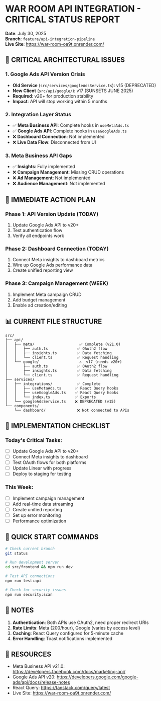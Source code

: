# WAR ROOM API INTEGRATION - CRITICAL STATUS REPORT

**Date**: July 30, 2025  
**Branch**: `feature/api-integration-pipeline`  
**Live Site**: https://war-room-oa9t.onrender.com/

## 🚨 CRITICAL ARCHITECTURAL ISSUES

### 1. Google Ads API Version Crisis
- **Old Service** (`src/services/googleAdsService.ts`): v15 (DEPRECATED)
- **New Client** (`src/api/google/`): v17 (SUNSETS JUNE 2025)
- **Required**: v20+ for production stability
- **Impact**: API will stop working within 5 months

### 2. Integration Layer Status
- ✅ **Meta Business API**: Complete hooks in `useMetaAds.ts`
- ✅ **Google Ads API**: Complete hooks in `useGoogleAds.ts`
- ❌ **Dashboard Connection**: Not implemented
- ❌ **Live Data Flow**: Disconnected from UI

### 3. Meta Business API Gaps
- ✅ **Insights**: Fully implemented
- ❌ **Campaign Management**: Missing CRUD operations
- ❌ **Ad Management**: Not implemented
- ❌ **Audience Management**: Not implemented

## 🎯 IMMEDIATE ACTION PLAN

### Phase 1: API Version Update (TODAY)
1. Update Google Ads API to v20+
2. Test authentication flow
3. Verify all endpoints work

### Phase 2: Dashboard Connection (TODAY)
1. Connect Meta insights to dashboard metrics
2. Wire up Google Ads performance data
3. Create unified reporting view

### Phase 3: Campaign Management (WEEK)
1. Implement Meta campaign CRUD
2. Add budget management
3. Enable ad creation/editing

## 📊 CURRENT FILE STRUCTURE

```
src/
├── api/
│   ├── meta/                    ✅ Complete (v21.0)
│   │   ├── auth.ts             ✅ OAuth2 flow
│   │   ├── insights.ts         ✅ Data fetching
│   │   └── client.ts           ✅ Request handling
│   └── google/                  ⚠️  v17 (needs v20+)
│       ├── auth.ts             ✅ OAuth2 flow
│       ├── insights.ts         ✅ Data fetching
│       └── client.ts           ✅ Request handling
├── services/
│   ├── integrations/           ✅ Complete
│   │   ├── useMetaAds.ts      ✅ React Query hooks
│   │   ├── useGoogleAds.ts    ✅ React Query hooks
│   │   └── index.ts           ✅ Exports
│   └── googleAdsService.ts    ❌ DEPRECATED (v15)
└── components/
    └── dashboard/              ❌ Not connected to APIs
```

## 🔧 IMPLEMENTATION CHECKLIST

### Today's Critical Tasks:
- [ ] Update Google Ads API to v20+
- [ ] Connect Meta insights to dashboard
- [ ] Test OAuth flows for both platforms
- [ ] Update Linear with progress
- [ ] Deploy to staging for testing

### This Week:
- [ ] Implement campaign management
- [ ] Add real-time data streaming
- [ ] Create unified reporting
- [ ] Set up error monitoring
- [ ] Performance optimization

## 🚀 QUICK START COMMANDS

```bash
# Check current branch
git status

# Run development server
cd src/frontend && npm run dev

# Test API connections
npm run test:api

# Check for security issues
npm run security:scan
```

## 📝 NOTES

1. **Authentication**: Both APIs use OAuth2, need proper redirect URIs
2. **Rate Limits**: Meta (200/hour), Google (varies by access level)
3. **Caching**: React Query configured for 5-minute cache
4. **Error Handling**: Toast notifications implemented

## 🔗 RESOURCES

- Meta Business API v21.0: https://developers.facebook.com/docs/marketing-api/
- Google Ads API v20: https://developers.google.com/google-ads/api/docs/release-notes
- React Query: https://tanstack.com/query/latest
- Live Site: https://war-room-oa9t.onrender.com/